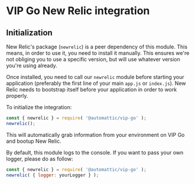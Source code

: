 # VIP Go New Relic integration

## Initialization
New Relic's package (`newrelic`) is a peer dependency of this module. This means, in order to use it, you need to install it manually. This ensures we're not obliging you to use a specific version, but will use whatever version you're using already.

Once installed, you need to call our `newrelic` module before starting your application (preferably the first line of your main `app.js` or `index.js`). New Relic needs to bootstrap itself before your application in order to work properly.

To initialize the integration:
``` js
const { newrelic } = require( '@automattic/vip-go' );
newrelic();
```

This will automatically grab information from your environment on VIP Go and bootup New Relic.

By default, this module logs to the console. If you want to pass your own logger, please do as follow:
``` js
const { newrelic } = require( '@automattic/vip-go' );
newrelic( { logger: yourLogger } );
```
